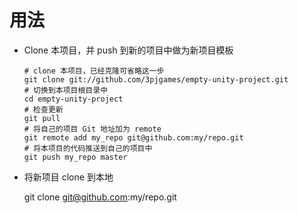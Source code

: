 # 用法 #

-   Clone 本项目，并 push 到新的项目中做为新项目模板

        # clone 本项目，已经克隆可省略这一步
	    git clone git://github.com/3pjgames/empty-unity-project.git
	    # 切换到本项目根目录中
	    cd empty-unity-project
	    # 检查更新
	    git pull
	    # 将自己的项目 Git 地址加为 remote
	    git remote add my_repo git@github.com:my/repo.git
	    # 将本项目的代码推送到自己的项目中
	    git push my_repo master
	
-    将新项目 clone 到本地

        git clone git@github.com:my/repo.git
	    
